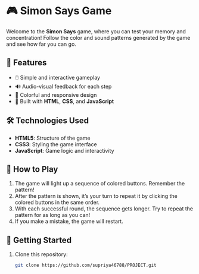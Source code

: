 # 🎮 Simon Says Game

Welcome to the **Simon Says** game, where you can test your memory and concentration! Follow the color and sound patterns generated by the game and see how far you can go.

## 🌟 Features

- 🖱️ Simple and interactive gameplay
- 🔊 Audio-visual feedback for each step
- 🎨 Colorful and responsive design
- 🚀 Built with **HTML**, **CSS**, and **JavaScript**

## 🛠️ Technologies Used

- **HTML5**: Structure of the game
- **CSS3**: Styling the game interface
- **JavaScript**: Game logic and interactivity

## 🎯 How to Play

1. The game will light up a sequence of colored buttons. Remember the pattern!
2. After the pattern is shown, it’s your turn to repeat it by clicking the colored buttons in the same order.
3. With each successful round, the sequence gets longer. Try to repeat the pattern for as long as you can!
4. If you make a mistake, the game will restart.

## 🚀 Getting Started

1. Clone this repository:

   ```bash
   git clone https://github.com/supriya46788/PROJECT.git

